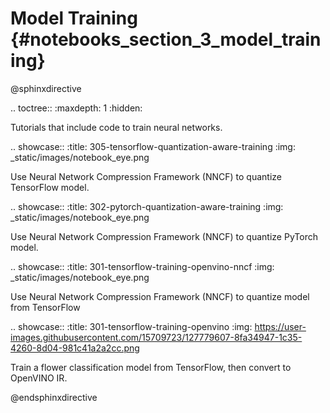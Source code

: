 # Model Training {#notebooks_section_3_model_training}

@sphinxdirective

.. toctree::
   :maxdepth: 1
   :hidden:


Tutorials that include code to train neural networks.

.. showcase::
   :title: 305-tensorflow-quantization-aware-training
   :img: _static/images/notebook_eye.png

   Use Neural Network Compression Framework (NNCF) to quantize TensorFlow model.

.. showcase::
   :title: 302-pytorch-quantization-aware-training
   :img: _static/images/notebook_eye.png

   Use Neural Network Compression Framework (NNCF) to quantize PyTorch model.

.. showcase::
   :title: 301-tensorflow-training-openvino-nncf
   :img: _static/images/notebook_eye.png

   Use Neural Network Compression Framework (NNCF) to quantize model from TensorFlow

.. showcase::
   :title: 301-tensorflow-training-openvino
   :img: https://user-images.githubusercontent.com/15709723/127779607-8fa34947-1c35-4260-8d04-981c41a2a2cc.png

   Train a flower classification model from TensorFlow, then convert to OpenVINO IR.


@endsphinxdirective
